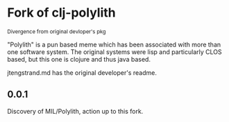 # Fork of clj-polylith 
<span style="font-size: 12px">Divergence from original devloper's pkg</span>


 "Polylith" is a pun based meme which has been associated with more than one software system.
 The original systems were lisp and particularly CLOS based, but this one is clojure and thus java based.

 jtengstrand.md has the original developer's readme.


## 0.0.1
   
 Discovery of MIL/Polylith, action up to this fork.

